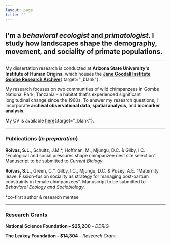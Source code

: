 ```yaml
---
layout: page
title: ""
---
```


## I'm a *behavioral ecologist* and *primatologist*. I study how landscapes shape the demography, movement, and sociality of primate populations.

---
My dissertation research is conducted at **Arizona State University's Institute of Human Origins**, which houses the [**Jane Goodall Institute Gombe Research Archive**](https://iho.asu.edu/GombeProject){:target="_blank"}<i class="fa-solid fa-arrow-up-right-from-square"></i>. 

My  research focuses on two communities of wild chimpanzees in Gombe National Park, Tanzania - a habitat that's experienced significant longitudinal change since the 1960s. To answer my research questions, I incorporate **archival observational data**, **spatial analysis**, and **biomarker analysis**.

My CV is available [here](https://docs.google.com/document/d/1h_WqnBvjqwgTYDTpesCvbAA6FpGEaqVP/edit?usp=sharing&ouid=112979041482582723813&rtpof=true&sd=true){:target="_blank"}<i class="fa-solid fa-arrow-up-right-from-square"></i>.

---

### Publications (*In preparation*)

**Roivas, S.L.**, Schultz, J.M.*, Hoffman, M., Mjungu, D.C. & Gilby, I.C. “Ecological and social pressures shape chimpanzee nest site selection”. Manuscript to be submitted to _Current Biology_.

**Roivas, S.L.**, Green, C.*, Gilby, I.C., Mjungu, D.C. & Pusey, A.E. "Maternity leave: Fission-fusion sociality as strategy for managing post-partum constraints in female chimpanzees”. Manuscript to be submitted to _Behavioral Ecology and Sociobiology_.

*co-first author & research mentee

---

### Research Grants
 
**National Science Foundation – $25,200** - _DDRIG_

**The Leakey Foundation - $14,304** - _Research Grant_ 

